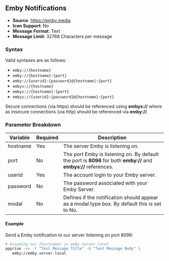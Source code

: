 ## Emby Notifications
* **Source**: https://emby.media
* **Icon Support**: No
* **Message Format**: Text
* **Message Limit**: 32768 Characters per message

### Syntax
Valid syntaxes are as follows:
* `emby://{hostname}`
* `emby://{hostname}:{port}`
* `emby://{userid}:{password}@{hostname}:{port}`
* `embys://{hostname}`
* `embys://{hostname}:{port}`
* `embys://{userid}:{password}@{hostname}:{port}`

Secure connections (via https) should be referenced using **embys://** where as insecure connections (via http) should be referenced via **emby://**.

### Parameter Breakdown
| Variable    | Required | Description
| ----------- | -------- | -----------
| hostname    | Yes      | The server Emby is listening on.
| port        | No       | The port Emby is listening on. By default the port is **8096** for both **emby://** and **embys://** references.
| userid      | Yes      | The account login to your Emby server.
| password    | No       | The password associated with your Emby Server.
| modal       | No       | Defines if the notification should appear as a modal type box.  By default this is set to No.

#### Example
Send a Emby notification to our server listening on port 8096:
```bash
# Assuming our {hostname} is emby.server.local
apprise -vv -t "Test Message Title" -b "Test Message Body" \
   emby://emby.server.local
```
